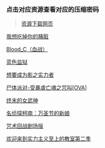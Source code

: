### 点击对应资源查看对应的压缩密码

> [资源下载网页](https://bec.today/dmglzy/inner/?resource)

[我想吃掉你的胰脏](https://tuoma.bec.today/item?id=Jn6kuTxU8xUbhJq9XNC6y)

[Blood_C（血战）](https://tuoma.bec.today/item?id=syICE3odwh9n9qbr8jX-F)

[蓝色监狱](https://tuoma.bec.today/item?id=ZpPCTKsb-r3cAXFLbGNWk)

[想要成为影之实力者](https://tuoma.bec.today/item?id=lpC-TnZOEli8O8HSEXKb6)

[尸体派对-受暴虐亡魂之咒叫[OVA]](https://tuoma.bec.today/item?id=MJ0ndcqIisOb4SBVr_8X3)

[终末的女武神](https://tuoma.bec.today/item?id=SlYvpwgUXaE2WBit8quHg)

[名侦探柯南：万圣节的新娘](https://tuoma.bec.today/item?id=HNWDeHxz5dY9gvMXTstJ4)

[咒术回战剧场版](https://tuoma.bec.today/item?id=pw_6yrv09YRPz2HiQQtbY)

[欢迎来到实力主义至上的教室第二季](https://tuoma.bec.today/item?id=fULBKZEfVQ-sjfR6YIKDW)